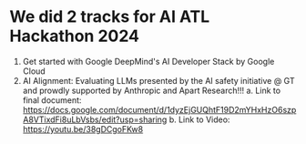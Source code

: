# We did 2 tracks for AI ATL Hackathon 2024
1. Get started with Google DeepMind's AI Developer Stack by Google Cloud
2. AI Alignment: Evaluating LLMs presented by the AI safety initiative @ GT and prowdly supported by Anthropic and Apart Research!!!
   a. Link to final document: https://docs.google.com/document/d/1dyzEjGUQhtF19D2mYHxHzO6szpA8VTixdFi8uLbVsbs/edit?usp=sharing
   b. Link to Video: https://youtu.be/38gDCgoFKw8
